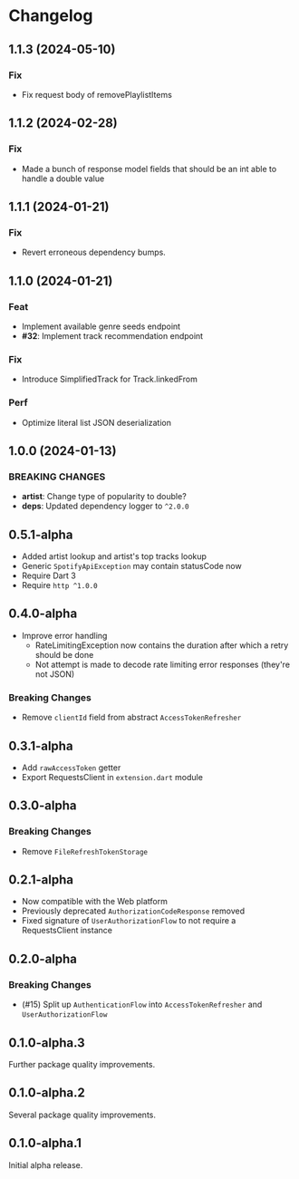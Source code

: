# Changelog

## 1.1.3 (2024-05-10)

### Fix

- Fix request body of removePlaylistItems

## 1.1.2 (2024-02-28)

### Fix

- Made a bunch of response model fields that should be an int able to handle a double value

## 1.1.1 (2024-01-21)

### Fix

- Revert erroneous dependency bumps.

## 1.1.0 (2024-01-21)

### Feat

- Implement available genre seeds endpoint
- **#32**: Implement track recommendation endpoint

### Fix

- Introduce SimplifiedTrack for Track.linkedFrom

### Perf

- Optimize literal list JSON deserialization

## 1.0.0 (2024-01-13)

### BREAKING CHANGES

- **artist**: Change type of popularity to double?
- **deps**: Updated dependency logger to `^2.0.0`

## 0.5.1-alpha

- Added artist lookup and artist's top tracks lookup
- Generic `SpotifyApiException` may contain statusCode now
- Require Dart 3
- Require `http ^1.0.0`

## 0.4.0-alpha

- Improve error handling
  - RateLimitingException now contains the duration after which a retry should be done
  - Not attempt is made to decode rate limiting error responses (they're not JSON)

### Breaking Changes

- Remove `clientId` field from abstract `AccessTokenRefresher`

## 0.3.1-alpha

- Add `rawAccessToken` getter
- Export RequestsClient in `extension.dart` module

## 0.3.0-alpha

### Breaking Changes

- Remove `FileRefreshTokenStorage`

## 0.2.1-alpha

- Now compatible with the Web platform
- Previously deprecated `AuthorizationCodeResponse` removed
- Fixed signature of `UserAuthorizationFlow` to not require a RequestsClient instance

## 0.2.0-alpha

### Breaking Changes

- (#15) Split up `AuthenticationFlow` into `AccessTokenRefresher` and `UserAuthorizationFlow`

## 0.1.0-alpha.3

Further package quality improvements.

## 0.1.0-alpha.2

Several package quality improvements.

## 0.1.0-alpha.1

Initial alpha release.
